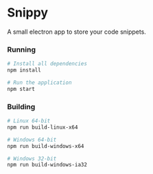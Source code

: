 # Snippy

A small electron app to store your code snippets.


### Running
```bash
# Install all dependencies
npm install

# Run the application
npm start
```

### Building
```bash
# Linux 64-bit
npm run build-linux-x64

# Windows 64-bit
npm run build-windows-x64

# Windows 32-bit
npm run build-windows-ia32
```
